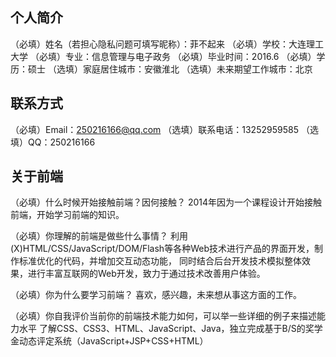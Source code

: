## 个人简介

（必填）姓名（若担心隐私问题可填写昵称）：菲不起来
（必填）学校：大连理工大学
（必填）专业：信息管理与电子政务
（必填）毕业时间：2016.6
（必填）学历：硕士
（选填）家庭居住城市：安徽淮北
（选填）未来期望工作城市：北京

## 联系方式

（必填）Email：250216166@qq.com
（选填）联系电话：13252959585
（选填）QQ：250216166

## 关于前端

（必填）什么时候开始接触前端？因何接触？
        2014年因为一个课程设计开始接触前端，开始学习前端的知识。

（必填）你理解的前端是做些什么事情？
        利用(X)HTML/CSS/JavaScript/DOM/Flash等各种Web技术进行产品的界面开发，制作标准优化的代码，并增加交互动态功能，
        同时结合后台开发技术模拟整体效果，进行丰富互联网的Web开发，致力于通过技术改善用户体验。

（必填）你为什么要学习前端？
        喜欢，感兴趣，未来想从事这方面的工作。

（必填）你自我评价当前你的前端技术能力如何，可以举一些详细的例子来描述能力水平
       了解CSS、CSS3、HTML、JavaScript、Java，独立完成基于B/S的奖学金动态评定系统（JavaScript+JSP+CSS+HTML）

